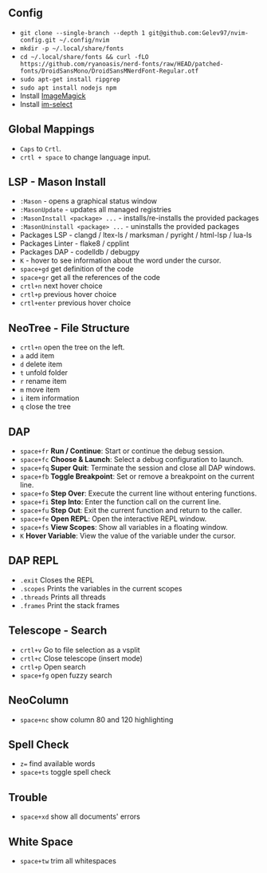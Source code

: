 ## Config
-   `git clone --single-branch --depth 1 git@github.com:Gelev97/nvim-config.git ~/.config/nvim`
-   `mkdir -p ~/.local/share/fonts`
-   `cd ~/.local/share/fonts && curl -fLO https://github.com/ryanoasis/nerd-fonts/raw/HEAD/patched-fonts/DroidSansMono/DroidSansMNerdFont-Regular.otf`
-   `sudo apt-get install ripgrep`
-   `sudo apt install nodejs npm`
-   Install [ImageMagick](https://github.com/3rd/image.nvim) 
-   Install [im-select](https://github.com/daipeihust/im-select)

## Global Mappings
-   `Caps` to `Crtl`.
-   `crtl + space` to change language input.

## LSP - Mason Install
-   `:Mason` - opens a graphical status window
-   `:MasonUpdate` - updates all managed registries
-   `:MasonInstall <package> ...` - installs/re-installs the provided packages
-   `:MasonUninstall <package> ...` - uninstalls the provided packages
-   Packages LSP - clangd / ltex-ls / marksman / pyright / html-lsp / lua-ls
-   Packages Linter - flake8 / cpplint
-   Packages DAP - codelldb / debugpy
-   `K` - hover to see information about the word under the cursor.
-   `space+gd` get definition of the code
-   `space+gr` get all the references of the code
-   `crtl+n` next hover choice
-   `crtl+p` previous hover choice
-   `crtl+enter` previous hover choice

## NeoTree - File Structure
-   `crtl+n` open the tree on the left.
-   `a` add item
-   `d` delete item
-   `t` unfold folder
-   `r` rename item
-   `m` move item
-   `i` item information
-   `q` close the tree

## DAP
-  `space+fr` **Run / Continue**: Start or continue the debug session.
-  `space+fc` **Choose & Launch**: Select a debug configuration to launch.
-  `space+fq` **Super Quit**: Terminate the session and close all DAP windows.
-  `space+fb` **Toggle Breakpoint**: Set or remove a breakpoint on the current line.
-  `space+fo` **Step Over**: Execute the current line without entering functions.
-  `space+fi` **Step Into**: Enter the function call on the current line.
-  `space+fu` **Step Out**: Exit the current function and return to the caller.
-  `space+fe` **Open REPL**: Open the interactive REPL window.
-  `space+fs` **View Scopes**: Show all variables in a floating window.
-  `K` **Hover Variable**: View the value of the variable under the cursor.

## DAP REPL
-  `.exit` Closes the REPL
-  `.scopes` Prints the variables in the current scopes
-  `.threads` Prints all threads
-  `.frames` Print the stack frames

## Telescope - Search
-   `crtl+v` Go to file selection as a vsplit
-   `crtl+c` Close telescope (insert mode)
-   `crtl+p` Open search
-   `space+fg` open fuzzy search

## NeoColumn
-   `space+nc` show column 80 and 120 highlighting

## Spell Check
-   `z=` find available words
-   `space+ts` toggle spell check

## Trouble
-   `space+xd` show all documents' errors

## White Space
-   `space+tw` trim all whitespaces
